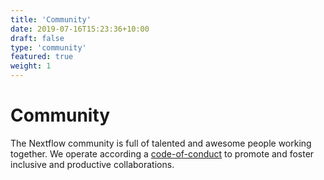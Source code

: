 ```yaml
---
title: 'Community'
date: 2019-07-16T15:23:36+10:00
draft: false
type: 'community'
featured: true
weight: 1
---
```


# Community

The Nextflow community is full of talented and awesome people working together. We operate according a [code-of-conduct](https://github.com/nextflow-io/nextflow/blob/master/CODE-OF-CONDUCT.md) to promote and foster inclusive and productive collaborations. 